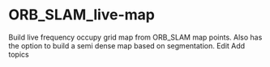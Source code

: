 # ORB_SLAM_live-map
Build live frequency occupy grid map from ORB_SLAM map points. Also has the option to build a semi dense map based on segmentation. Edit
Add topics
